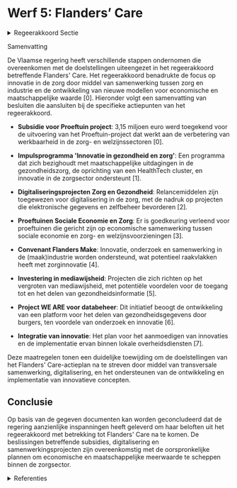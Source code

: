 # Werf 5: Flanders’ Care

<details>
        <summary>Regeerakkoord Sectie </summary>
        <p>1.2.5 Werf 5: Flanders’ Care We bundelen de budgettaire inbreng van de beleidsdomeinen Economie, Wetenschap en Innovatie, en Welzijn, Volksgezondheid en Gezin voor innovatie in de zorg om een actieplan Flanders’ Care uit te voeren. Via transversale samenwerking tussen zorg en industrie en ingebed in een duurzame toekomststrategie, faciliteert Flanders’ Care 4.0 de ontwikkeling van samenwerkings- en business modellen waarbij de finaliteit van de innovatie-inspanningen ligt in het creëren van economische en maatschappelijke meerwaarde en de internationale vermark-ting ervan. Hiertoe evalueren we de werking en doelstellingen van Flanders’ Care, en leggen meer nadruk op de opportu niteiten in de verbetering van de zorg. We focussen daarbij prioritair op nieuwe samenwerkingsmodellen tussen zorg en industrie, een veilige en accurate elektroni-sche gegevensdeling, de toepassing van big data, artificiële intelligentie, innovatieve behandelingen, nieuwe zorgorganisatie en ethische uitdagingen van zorginnovatie. We zorgen voor een gemakkelijke toegang voor onze ondernemingen om innovatieve zorgconcepten daadwerkelijk te demonstreren in real life omgevingen. We maken hierbij o.a. gebruik van het Programma Innovatieve Overheidsopdrachten en Sociale Impact Obligaties en we voorzien daarbij regelluwe zones om innovaties uit te testen. Proef-projecten die de overheid lanceert, worden na afloop bij positieve evaluatie in het reguliere financieringskader opgenomen en bij nega-tieve evaluatie stopgezet. </p>
        </details> 

Samenvatting

De Vlaamse regering heeft verschillende stappen ondernomen die overeenkomen met de doelstellingen uiteengezet in het regeerakkoord betreffende Flanders' Care. Het regeerakkoord benadrukte de focus op innovatie in de zorg door middel van samenwerking tussen zorg en industrie en de ontwikkeling van nieuwe modellen voor economische en maatschappelijke waarde \[0\]. Hieronder volgt een samenvatting van besluiten die aansluiten bij de specifieke actiepunten van het regeerakkoord.

- **Subsidie voor Proeftuin project**: 3,15 miljoen euro werd toegekend voor de uitvoering van het Proeftuin-project dat werkt aan de verbetering van werkbaarheid in de zorg- en welzijnssectoren \[0\].
  
- **Impulsprogramma 'Innovatie in gezondheid en zorg'**: Een programma dat zich bezighoudt met maatschappelijke uitdagingen in de gezondheidszorg, de oprichting van een HealthTech cluster, en innovatie in de zorgsector ondersteunt \[1\].
  
- **Digitaliseringsprojecten Zorg en Gezondheid**: Relancemiddelen zijn toegewezen voor digitalisering in de zorg, met de nadruk op projecten die elektronische gegevens en zelfbeheer bevorderen \[2\].

- **Proeftuinen Sociale Economie en Zorg**: Er is goedkeuring verleend voor proeftuinen die gericht zijn op economische samenwerking tussen sociale economie en zorg- en welzijnsvoorzieningen \[3\].

- **Convenant Flanders Make**: Innovatie, onderzoek en samenwerking in de (maak)industrie worden ondersteund, wat potentieel raakvlakken heeft met zorginnovatie \[4\].

- **Investering in mediawijsheid**: Projecten die zich richten op het vergroten van mediawijsheid, met potentiële voordelen voor de toegang tot en het delen van gezondheidsinformatie \[5\].

- **Project WE ARE voor databeheer**: Dit initiatief beoogt de ontwikkeling van een platform voor het delen van gezondheidsgegevens door burgers, ten voordele van onderzoek en innovatie \[6\].

- **Integratie van innovatie**: Het plan voor het aanmoedigen van innovaties en de implementatie ervan binnen lokale overheidsdiensten \[7\].

Deze maatregelen tonen een duidelijke toewijding om de doelstellingen van het Flanders' Care-actieplan na te streven door middel van transversale samenwerking, digitalisering, en het ondersteunen van de ontwikkeling en implementatie van innovatieve concepten.

## Conclusie

Op basis van de gegeven documenten kan worden geconcludeerd dat de regering aanzienlijke inspanningen heeft geleverd om haar beloften uit het regeerakkoord met betrekking tot Flanders' Care na te komen. De beslissingen betreffende subsidies, digitalisering en samenwerkingsprojecten zijn overeenkomstig met de oorspronkelijke plannen om economische en maatschappelijke meerwaarde te scheppen binnen de zorgsector.

<details>
        <summary> Referenties</summary>
        
**[\[0\]](https://beslissingenvlaamseregering.vlaanderen.be/?search=3%2C15%20miljoen%20euro%20subsidie%20voor%20project%20%E2%80%98Proeftuin%20-%20Technologie%20voor%20werkbaar%20werk%20in%20zorg-%20en%20welzijnssectoren%E2%80%99&dateOption=select&startDate=2023-12-22T09%3A00%3A00Z&endDate=2023-12-22T09%3A00%3A00Z)** : **(2023-12-22)** 3,15 miljoen euro subsidie voor project ‘Proeftuin - Technologie voor werkbaar werk in zorg- en welzijnssectoren’ 

**[\[1\]](https://beslissingenvlaamseregering.vlaanderen.be/?search=Plan%20Vlaamse%20Veerkracht%3A%20Impulsprogramma%20-%20Innovatie%20in%20gezondheid%20en%20zorg&dateOption=select&startDate=2021-06-18T08%3A00%3A00Z&endDate=2021-06-18T08%3A00%3A00Z)** : **(2021-06-18)** Plan Vlaamse Veerkracht: Impulsprogramma - Innovatie in gezondheid en zorg 

**[\[2\]](https://beslissingenvlaamseregering.vlaanderen.be/?search=Plan%20Vlaamse%20Veerkracht%3A%20Digitaliseringsprojecten%20Zorg%20en%20Gezondheid%20en%20Vlaamse%20Sociale%20Bescherming&dateOption=select&startDate=2022-11-10T07%3A00%3A00Z&endDate=2022-11-10T07%3A00%3A00Z)** : **(2022-11-10)** Plan Vlaamse Veerkracht: Digitaliseringsprojecten Zorg en Gezondheid en Vlaamse Sociale Bescherming 

**[\[3\]](https://beslissingenvlaamseregering.vlaanderen.be/?search=Proeftuinen%20samenwerking%20tussen%20Sociale%20Economie%20en%20Vlaamse%20en%20geregionaliseerde%20zorg-%20en%20welzijnsvoorzieningen%3A%20oproep&dateOption=select&startDate=2023-02-10T09%3A00%3A00Z&endDate=2023-02-10T09%3A00%3A00Z)** : **(2023-02-10)** Proeftuinen samenwerking tussen Sociale Economie en Vlaamse en geregionaliseerde zorg- en welzijnsvoorzieningen: oproep 

**[\[4\]](https://beslissingenvlaamseregering.vlaanderen.be/?search=Convenant%20Flanders%20Make%202023-2027&dateOption=select&startDate=2023-12-08T09%3A00%3A00Z&endDate=2023-12-08T09%3A00%3A00Z)** : **(2023-12-08)** Convenant Flanders Make 2023-2027 

**[\[5\]](https://beslissingenvlaamseregering.vlaanderen.be/?search=Plan%20Vlaamse%20Veerkracht%3A%20Investeren%20in%20mediawijsheid%20van%20de%20Vlaming&dateOption=select&startDate=2021-04-02T08%3A00%3A00Z&endDate=2021-04-02T08%3A00%3A00Z)** : **(2021-04-02)** Plan Vlaamse Veerkracht: Investeren in mediawijsheid van de Vlaming 

**[\[6\]](https://beslissingenvlaamseregering.vlaanderen.be/?search=Project%20WE%20ARE%20voor%20burgergedreven%20databeheer%20voor%20gezondheid%20en%20innovatie&dateOption=select&startDate=2022-07-15T08%3A00%3A00Z&endDate=2022-07-15T08%3A00%3A00Z)** : **(2022-07-15)** Project WE ARE voor burgergedreven databeheer voor gezondheid en innovatie 

**[\[7\]](https://beslissingenvlaamseregering.vlaanderen.be/?search=Plan%20Vlaamse%20Veerkracht%3A%20Uitbouw%20Slimme%20Regio%20Vlaanderen%20door%20samenbrengen%20innovatiecapaciteit%20ondernemingen%20en%20stimuleren%20implementatie%20en%20kennisopbouw%20bij%20lokale%20besturen&dateOption=select&startDate=2021-06-04T08%3A00%3A00Z&endDate=2021-06-04T08%3A00%3A00Z)** : **(2021-06-04)** Plan Vlaamse Veerkracht: Uitbouw Slimme Regio Vlaanderen door samenbrengen innovatiecapaciteit ondernemingen en stimuleren implementatie en kennisopbouw bij lokale besturen 
        </details> 

